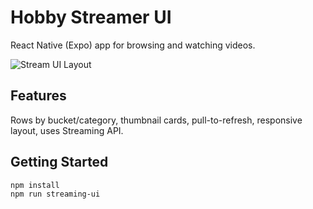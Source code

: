 # Hobby Streamer UI

React Native (Expo) app for browsing and watching videos.

<img src="../../docs/stream_ui_layout.png" alt="Stream UI Layout">

## Features
Rows by bucket/category, thumbnail cards, pull-to-refresh, responsive layout, uses Streaming API.

## Getting Started
```bash
npm install
npm run streaming-ui
```